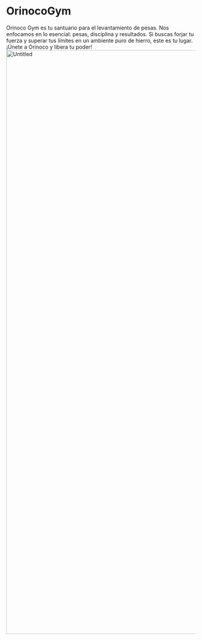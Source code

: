 # OrinocoGym
Orinoco Gym es tu santuario para el levantamiento de pesas. Nos enfocamos en lo esencial: pesas, disciplina y resultados. Si buscas forjar tu fuerza y superar tus límites en un ambiente puro de hierro, este es tu lugar. ¡Únete a Orinoco y libera tu poder!
<img width="1151" height="1553" alt="Untitled" src="https://github.com/user-attachments/assets/ead00dd9-6c06-452e-b09e-b994003812a0" />
